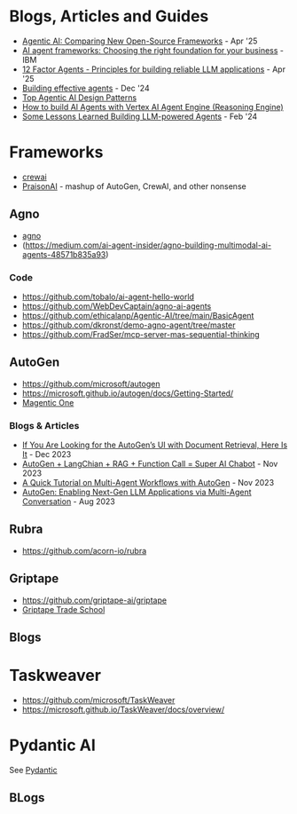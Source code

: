 # Blogs, Articles and Guides
- [Agentic AI: Comparing New Open-Source Frameworks](https://medium.com/data-science-collective/agentic-ai-comparing-new-open-source-frameworks-21ec676732df) - Apr '25
- [AI agent frameworks: Choosing the right foundation for your business](https://www.ibm.com/think/insights/top-ai-agent-frameworks) - IBM 
- [12 Factor Agents - Principles for building reliable LLM applications](https://github.com/humanlayer/12-factor-agents) - Apr '25
- [Building effective agents](https://www.anthropic.com/research/building-effective-agents) - Dec '24
- [Top Agentic AI Design Patterns](https://medium.com/@yugank.aman/top-agentic-ai-design-patterns-for-architecting-ai-systems-397798b44d5c)
- [How to build AI Agents with Vertex AI Agent Engine (Reasoning Engine)](https://medium.com/google-cloud/ai-agents-8eb2b6edea9b)
- [Some Lessons Learned Building LLM-powered Agents](https://mg.dev/lessons-learned-building-ai-agents/) - Feb '24

# Frameworks
- [crewai](https://www.crewai.com/open-source)
- [PraisonAI](https://github.com/MervinPraison/PraisonAI/) - mashup of AutoGen, CrewAI, and other nonsense

## Agno
- [agno](https://github.com/agno-agi/agno)
- (https://medium.com/ai-agent-insider/agno-building-multimodal-ai-agents-48571b835a93)

### Code
- https://github.com/tobalo/ai-agent-hello-world
- https://github.com/WebDevCaptain/agno-ai-agents
- https://github.com/ethicalanp/Agentic-AI/tree/main/BasicAgent
- https://github.com/dkronst/demo-agno-agent/tree/master
- https://github.com/FradSer/mcp-server-mas-sequential-thinking

## AutoGen
- https://github.com/microsoft/autogen
- https://microsoft.github.io/autogen/docs/Getting-Started/
- [Magentic One](https://github.com/microsoft/autogen/tree/main/python/packages/autogen-magentic-one)

### Blogs & Articles
- [If You Are Looking for the AutoGen’s UI with Document Retrieval, Here Is It](https://medium.com/gitconnected/if-you-are-looking-for-the-autogens-ui-with-document-retrieval-here-is-it-a38a4f9ec5a9) - Dec 2023
- [AutoGen + LangChian + RAG + Function Call = Super AI Chabot](https://medium.com/gitconnected/autogen-langchian-rag-function-call-super-ai-chabot-3951911607f2) - Nov 2023 
- [A Quick Tutorial on Multi-Agent Workflows with AutoGen](https://medium.com/ai-mind-labs/a-quick-tutorial-on-multi-agent-workflows-with-autogen-354a394d3df1) - Nov 2023
- [AutoGen: Enabling Next-Gen LLM Applications via Multi-Agent Conversation](https://www.microsoft.com/en-us/research/publication/autogen-enabling-next-gen-llm-applications-via-multi-agent-conversation-framework/) - Aug 2023

## Rubra
- https://github.com/acorn-io/rubra

## Griptape 
- https://github.com/griptape-ai/griptape
- [Griptape Trade School](https://learn.griptape.ai/latest/)

## Blogs

# Taskweaver
- https://github.com/microsoft/TaskWeaver
- https://microsoft.github.io/TaskWeaver/docs/overview/

# Pydantic AI
See [Pydantic](../python/pydantic.md)

## BLogs
